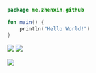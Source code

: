```kotlin
package me.zhenxin.github

fun main() {
    println("Hello World!")
}

```

[![](https://github-readme-stats.vercel.app/api/pin/?username=realheart&repo=zmusic&theme=dark)](https://github.com/RealHeart/ZMusic)
[![](https://github-readme-stats.vercel.app/api/pin/?username=xiaoye-bot&repo=qq-official-bot-sdk&theme=dark)](https://github.com/RealHeart/ZMusic)

[![](https://github-readme-stats.vercel.app/api?username=realheart&theme=dark&locale=cn&show_icons=true)](https://github.com/RealHeart)
